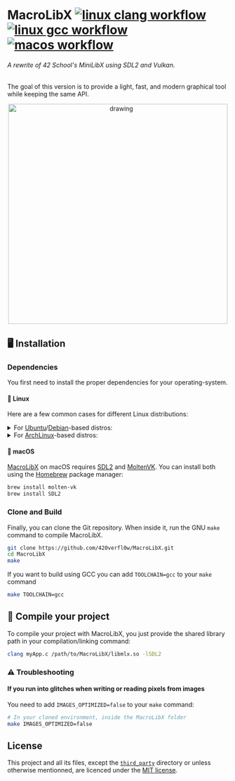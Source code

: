 # MacroLibX [![linux clang workflow][linux-clang_badge]][linux-clang_wf] [![linux gcc workflow][linux-gcc_badge]][linux-gcc_wf] [![macos workflow][macos_badge]][macos_wf]
###### A rewrite of 42 School's MiniLibX using SDL2 and Vulkan. 

The goal of this version is to provide a light, fast, and modern graphical tool while keeping the same API.

<p align="center">
    <img src="https://raw.githubusercontent.com/420verfl0w/MacroLibX/master/res/screenshot_test.png" alt="drawing" width="500"/>
</p>

## 🖥️ Installation

### Dependencies

You first need to install the proper dependencies for your operating-system. 

#### 🐧 Linux

Here are a few common cases for different Linux distributions:

<details>
  <summary>
    For <a href="https://ubuntu.com">Ubuntu</a>/<a href="https://debian.org">Debian</a>-based distros:
  </summary>
<pre><code><!--
-->sudo apt update
sudo apt install libsdl2-2.0-0 libsdl2-dev build-essential
</code></pre>
</details>

<details>
  <summary>
    For <a href="https://archlinux.org">ArchLinux</a>-based distros:
  </summary>
<pre><code>sudo pacman -S sdl2</code></pre>
</details>

#### 🍎 macOS

[MacroLibX](#) on macOS requires [SDL2](#) and [MoltenVK](https://github.com/KhronosGroup/MoltenVK). You can install both using the [Homebrew](https://brew.sh) package manager:
```sh
brew install molten-vk
brew install SDL2
```

### Clone and Build

Finally, you can clone the Git repository. When inside it, run the GNU `make` command to compile MacroLibX. 
```bash
git clone https://github.com/420verfl0w/MacroLibX.git
cd MacroLibX
make
```

If you want to build using GCC you can add `TOOLCHAIN=gcc` to your `make` command
```bash
make TOOLCHAIN=gcc
```

## 🔨 Compile your project

To compile your project with MacroLibX, you just provide the shared library path in your compilation/linking command:

```sh
clang myApp.c /path/to/MacroLibX/libmlx.so -lSDL2
```

### ⚠️ Troubleshooting

#### If you run into glitches when writing or reading pixels from images

You need to add `IMAGES_OPTIMIZED=false` to your `make` command:

```sh
# In your cloned environment, inside the MacroLibX folder
make IMAGES_OPTIMIZED=false
```

## License

This project and all its files, except the [`third_party`](./third_party) directory or unless otherwise mentionned, are licenced under the [MIT license](./LICENSE).

<!-- Links -->

[linux-clang_badge]: https://github.com/420verfl0w/MacroLibX/actions/workflows/linux_clang.yml/badge.svg
[linux-gcc_badge]: https://github.com/420verfl0w/MacroLibX/actions/workflows/linux_gcc.yml/badge.svg
[macos_badge]: https://github.com/420verfl0w/MacroLibX/actions/workflows/macos_x86.yml/badge.svg
[linux-clang_wf]: https://github.com/420verfl0w/MacroLibX/actions/workflows/linux_clang.yml
[linux-gcc_wf]: https://github.com/420verfl0w/MacroLibX/actions/workflows/linux_gcc.yml
[macos_wf]: https://github.com/420verfl0w/MacroLibX/actions/workflows/macos_x86.yml
